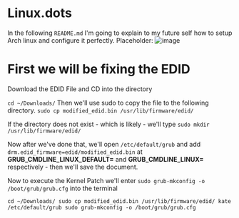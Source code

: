 # Linux.dots



In the following `README.md` I'm going to explain to my future self how to setup Arch linux and configure it perfectly.
Placeholder:
![image](https://github.com/martinjrrr/Linux.dots/assets/91160845/a30f2fb4-e60a-46a6-9899-ae976429bf53)

# First we will be fixing the EDID 


Download the EDID File and CD into the directory

`cd ~/Downloads/`
Then we'll use sudo to copy the file to the following directory.
`sudo cp modified_edid.bin /usr/lib/firmware/edid/`

If the directory does not exist - which is likely - we'll type `sudo mkdir /usr/lib/firmware/edid/`

Now after we've done that, we'll open `/etc/default/grub` and add `drm.edid_firmware=edid/modified_edid.bin` 
at **GRUB_CMDLINE_LINUX_DEFAULT=** and **GRUB_CMDLINE_LINUX=** respectively - then we'll save the document.

Now to execute the Kernel Patch we'll enter `sudo grub-mkconfig -o /boot/grub/grub.cfg` into the terminal


`cd ~/Downloads/
sudo cp modified_edid.bin /usr/lib/firmware/edid/
kate /etc/default/grub
sudo grub-mkconfig -o /boot/grub/grub.cfg`
